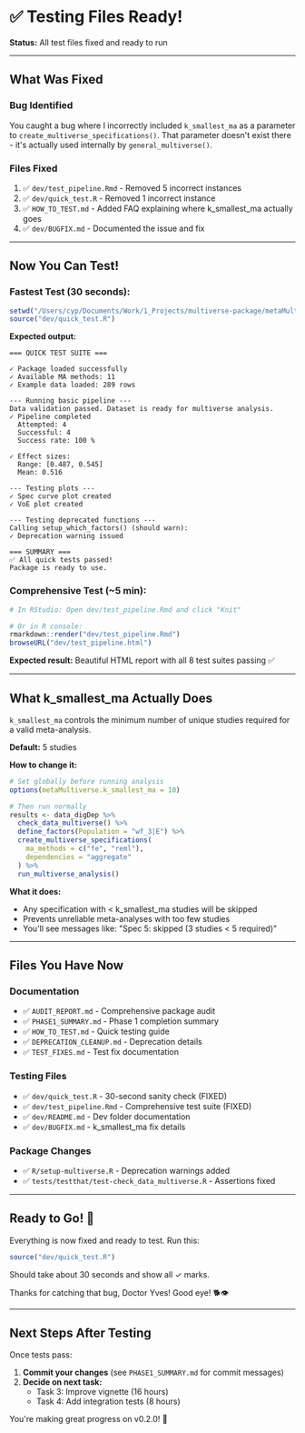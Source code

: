 # ✅ Testing Files Ready!

**Status:** All test files fixed and ready to run

---

## What Was Fixed

### Bug Identified
You caught a bug where I incorrectly included `k_smallest_ma` as a parameter to `create_multiverse_specifications()`. That parameter doesn't exist there - it's actually used internally by `general_multiverse()`.

### Files Fixed
1. ✅ `dev/test_pipeline.Rmd` - Removed 5 incorrect instances
2. ✅ `dev/quick_test.R` - Removed 1 incorrect instance
3. ✅ `HOW_TO_TEST.md` - Added FAQ explaining where k_smallest_ma actually goes
4. ✅ `dev/BUGFIX.md` - Documented the issue and fix

---

## Now You Can Test!

### Fastest Test (30 seconds):
```r
setwd("/Users/cyp/Documents/Work/1_Projects/multiverse-package/metaMultiverse")
source("dev/quick_test.R")
```

**Expected output:**
```
=== QUICK TEST SUITE ===

✓ Package loaded successfully
✓ Available MA methods: 11
✓ Example data loaded: 289 rows

--- Running basic pipeline ---
Data validation passed. Dataset is ready for multiverse analysis.
✓ Pipeline completed
  Attempted: 4
  Successful: 4
  Success rate: 100 %

✓ Effect sizes:
  Range: [0.487, 0.545]
  Mean: 0.516

--- Testing plots ---
✓ Spec curve plot created
✓ VoE plot created

--- Testing deprecated functions ---
Calling setup_which_factors() (should warn):
✓ Deprecation warning issued

=== SUMMARY ===
✅ All quick tests passed!
Package is ready to use.
```

### Comprehensive Test (~5 min):
```r
# In RStudio: Open dev/test_pipeline.Rmd and click "Knit"

# Or in R console:
rmarkdown::render("dev/test_pipeline.Rmd")
browseURL("dev/test_pipeline.html")
```

**Expected result:** Beautiful HTML report with all 8 test suites passing ✅

---

## What k_smallest_ma Actually Does

`k_smallest_ma` controls the minimum number of unique studies required for a valid meta-analysis.

**Default:** 5 studies

**How to change it:**
```r
# Set globally before running analysis
options(metaMultiverse.k_smallest_ma = 10)

# Then run normally
results <- data_digDep %>%
  check_data_multiverse() %>%
  define_factors(Population = "wf_3|E") %>%
  create_multiverse_specifications(
    ma_methods = c("fe", "reml"),
    dependencies = "aggregate"
  ) %>%
  run_multiverse_analysis()
```

**What it does:**
- Any specification with < k_smallest_ma studies will be skipped
- Prevents unreliable meta-analyses with too few studies
- You'll see messages like: "Spec 5: skipped (3 studies < 5 required)"

---

## Files You Have Now

### Documentation
- ✅ `AUDIT_REPORT.md` - Comprehensive package audit
- ✅ `PHASE1_SUMMARY.md` - Phase 1 completion summary
- ✅ `HOW_TO_TEST.md` - Quick testing guide
- ✅ `DEPRECATION_CLEANUP.md` - Deprecation details
- ✅ `TEST_FIXES.md` - Test fix documentation

### Testing Files
- ✅ `dev/quick_test.R` - 30-second sanity check (FIXED)
- ✅ `dev/test_pipeline.Rmd` - Comprehensive test suite (FIXED)
- ✅ `dev/README.md` - Dev folder documentation
- ✅ `dev/BUGFIX.md` - k_smallest_ma fix details

### Package Changes
- ✅ `R/setup-multiverse.R` - Deprecation warnings added
- ✅ `tests/testthat/test-check_data_multiverse.R` - Assertions fixed

---

## Ready to Go! 🚀

Everything is now fixed and ready to test. Run this:

```r
source("dev/quick_test.R")
```

Should take about 30 seconds and show all ✓ marks.

Thanks for catching that bug, Doctor Yves! Good eye! 🐕👁️

---

## Next Steps After Testing

Once tests pass:

1. **Commit your changes** (see `PHASE1_SUMMARY.md` for commit messages)
2. **Decide on next task:**
   - Task 3: Improve vignette (16 hours)
   - Task 4: Add integration tests (8 hours)

You're making great progress on v0.2.0! 🎯
